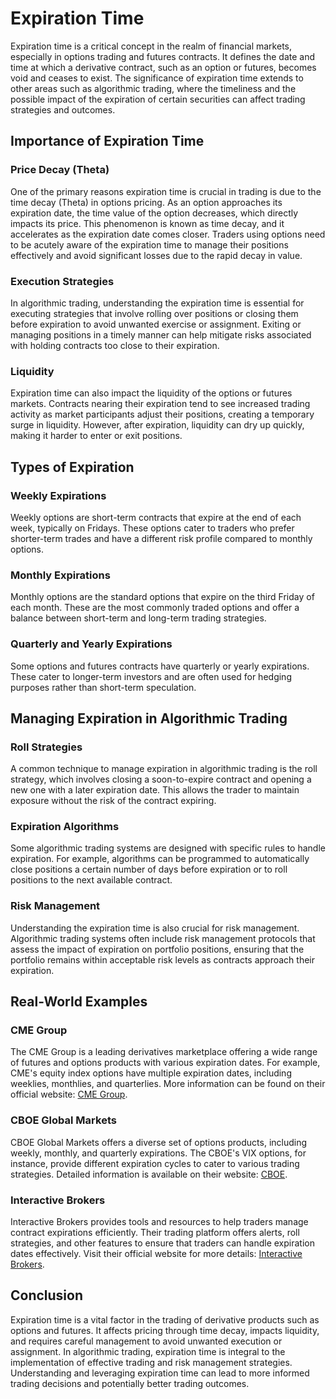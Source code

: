 # Expiration Time

Expiration time is a critical concept in the realm of financial markets, especially in options trading and futures contracts. It defines the date and time at which a derivative contract, such as an option or futures, becomes void and ceases to exist. The significance of expiration time extends to other areas such as algorithmic trading, where the timeliness and the possible impact of the expiration of certain securities can affect trading strategies and outcomes.

## Importance of Expiration Time

### Price Decay (Theta)

One of the primary reasons expiration time is crucial in trading is due to the time decay (Theta) in options pricing. As an option approaches its expiration date, the time value of the option decreases, which directly impacts its price. This phenomenon is known as time decay, and it accelerates as the expiration date comes closer. Traders using options need to be acutely aware of the expiration time to manage their positions effectively and avoid significant losses due to the rapid decay in value.

### Execution Strategies

In algorithmic trading, understanding the expiration time is essential for executing strategies that involve rolling over positions or closing them before expiration to avoid unwanted exercise or assignment. Exiting or managing positions in a timely manner can help mitigate risks associated with holding contracts too close to their expiration.

### Liquidity

Expiration time can also impact the liquidity of the options or futures markets. Contracts nearing their expiration tend to see increased trading activity as market participants adjust their positions, creating a temporary surge in liquidity. However, after expiration, liquidity can dry up quickly, making it harder to enter or exit positions.

## Types of Expiration

### Weekly Expirations

Weekly options are short-term contracts that expire at the end of each week, typically on Fridays. These options cater to traders who prefer shorter-term trades and have a different risk profile compared to monthly options.

### Monthly Expirations

Monthly options are the standard options that expire on the third Friday of each month. These are the most commonly traded options and offer a balance between short-term and long-term trading strategies.

### Quarterly and Yearly Expirations

Some options and futures contracts have quarterly or yearly expirations. These cater to longer-term investors and are often used for hedging purposes rather than short-term speculation.

## Managing Expiration in Algorithmic Trading

### Roll Strategies

A common technique to manage expiration in algorithmic trading is the roll strategy, which involves closing a soon-to-expire contract and opening a new one with a later expiration date. This allows the trader to maintain exposure without the risk of the contract expiring.

### Expiration Algorithms

Some algorithmic trading systems are designed with specific rules to handle expiration. For example, algorithms can be programmed to automatically close positions a certain number of days before expiration or to roll positions to the next available contract.

### Risk Management

Understanding the expiration time is also crucial for risk management. Algorithmic trading systems often include risk management protocols that assess the impact of expiration on portfolio positions, ensuring that the portfolio remains within acceptable risk levels as contracts approach their expiration.

## Real-World Examples

### CME Group

The CME Group is a leading derivatives marketplace offering a wide range of futures and options products with various expiration dates. For example, CME's equity index options have multiple expiration dates, including weeklies, monthlies, and quarterlies. More information can be found on their official website: [CME Group](https://www.cmegroup.com).

### CBOE Global Markets

CBOE Global Markets offers a diverse set of options products, including weekly, monthly, and quarterly expirations. The CBOE's VIX options, for instance, provide different expiration cycles to cater to various trading strategies. Detailed information is available on their website: [CBOE](https://www.cboe.com).

### Interactive Brokers

Interactive Brokers provides tools and resources to help traders manage contract expirations efficiently. Their trading platform offers alerts, roll strategies, and other features to ensure that traders can handle expiration dates effectively. Visit their official website for more details: [Interactive Brokers](https://www.interactivebrokers.com).

## Conclusion

Expiration time is a vital factor in the trading of derivative products such as options and futures. It affects pricing through time decay, impacts liquidity, and requires careful management to avoid unwanted execution or assignment. In algorithmic trading, expiration time is integral to the implementation of effective trading and risk management strategies. Understanding and leveraging expiration time can lead to more informed trading decisions and potentially better trading outcomes.